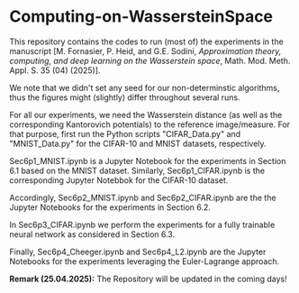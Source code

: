 # Computing-on-WassersteinSpace

This repository contains the codes to run (most of) the experiments in the manuscript [M. Fornasier, P. Heid, and G.E. Sodini, *Approximation theory, computing, and deep learning on the Wasserstein space*, Math. Mod. Meth. Appl. S. 35 (04) (2025)]. 

We note that we didn't set any seed for our non-determinstic algorithms, thus the figures might (slightly) differ throughout several runs.

For all our experiments, we need the Wasserstein distance (as well as the corresponding Kantorovich potentials) to the reference image/measure. For that purpose, first run the Python scripts "CIFAR_Data.py" and "MNIST_Data.py" for the CIFAR-10 and MNIST datasets, respectively. 

Sec6p1_MNIST.ipynb is a Jupyter Notebook for the experiments in Section 6.1 based on the MNIST dataset. Similarly, Sec6p1_CIFAR.ipynb is the corresponding Jupyter Notebbok for the CIFAR-10 dataset.

Accordingly, Sec6p2_MNIST.ipynb and Sec6p2_CIFAR.ipynb are the the Jupyter Notebooks for the experiments in Section 6.2.

In Sec6p3_CIFAR.ipynb we perform the experiments for a fully trainable neural network as considered in Section 6.3.

Finally, Sec6p4_Cheeger.ipynb and Sec6p4_L2.ipynb are the Jupyter Notebooks for the experiments leveraging the Euler-Lagrange approach.

**Remark (25.04.2025):** The Repository will be updated in the coming days! 
